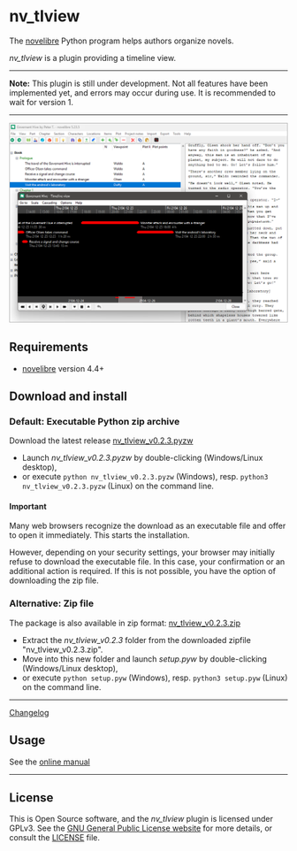 # nv_tlview

The [novelibre](https://github.com/peter88213/novelibre/) Python program helps authors organize novels.  

*nv_tlview* is a plugin providing a timeline view. 

---

**Note:** This plugin is still under development. Not all features have been implemented yet, and errors may occur during use. 
It is recommended to wait for version 1.

---

![Screenshot](docs/Screenshots/screen01.png)

## Requirements

- [novelibre](https://github.com/peter88213/novelibre/) version 4.4+

## Download and install

### Default: Executable Python zip archive

Download the latest release [nv_tlview_v0.2.3.pyzw](https://github.com/peter88213/nv_tlview/raw/main/dist/nv_tlview_v0.2.3.pyzw)

- Launch *nv_tlview_v0.2.3.pyzw* by double-clicking (Windows/Linux desktop),
- or execute `python nv_tlview_v0.2.3.pyzw` (Windows), resp. `python3 nv_tlview_v0.2.3.pyzw` (Linux) on the command line.

#### Important

Many web browsers recognize the download as an executable file and offer to open it immediately. 
This starts the installation.

However, depending on your security settings, your browser may 
initially  refuse  to download the executable file. 
In this case, your confirmation or an additional action is required. 
If this is not possible, you have the option of downloading 
the zip file. 


### Alternative: Zip file

The package is also available in zip format: [nv_tlview_v0.2.3.zip](https://github.com/peter88213/nv_tlview/raw/main/dist/nv_tlview_v0.2.3.zip)

- Extract the *nv_tlview_v0.2.3* folder from the downloaded zipfile "nv_tlview_v0.2.3.zip".
- Move into this new folder and launch *setup.pyw* by double-clicking (Windows/Linux desktop), 
- or execute `python setup.pyw` (Windows), resp. `python3 setup.pyw` (Linux) on the command line.

---

[Changelog](docs/changelog.md)

## Usage

See the [online manual](docs/usage.md)

---

## License

This is Open Source software, and the *nv_tlview* plugin is licensed under GPLv3. See the
[GNU General Public License website](https://www.gnu.org/licenses/gpl-3.0.en.html) for more
details, or consult the [LICENSE](https://github.com/peter88213/nv_tlview/blob/main/LICENSE) file.

